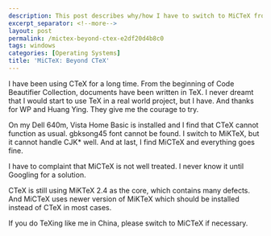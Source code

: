 ```yaml
---
description: This post describes why/how I have to switch to MiCTeX from CTeX.
excerpt_separator: <!--more-->
layout: post
permalink: /mictex-beyond-ctex-e2df20d4b8c0
tags: windows
categories: [Operating Systems]
title: 'MiCTeX: Beyond CTeX'
---
```

I have been using CTeX for a long time. From the beginning of Code Beautifier Collection, documents have been written in TeX. I never dreamt that I would start to use TeX in a real world project, but I have. And thanks for WP and Huang Ying. They give me the courage to try.

On my Dell 640m, Vista Home Basic is installed and I find that CTeX cannot function as usual. gbksong45 font cannot be found. I switch to MiKTeX, but it cannot handle CJK* well. And at last, I find MiCTeX and everything goes fine.

I have to complaint that MiCTeX is not well treated. I never know it until Googling for a solution.

CTeX is still using MiKTeX 2.4 as the core, which contains many defects. And MiCTeX uses newer version of MiKTeX which should be installed instead of CTeX in most cases.

If you do TeXing like me in China, please switch to MiCTeX if necessary.
<!--more-->